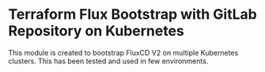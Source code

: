 # Terraform Flux Bootstrap with GitLab Repository on Kubernetes

This module is created to bootstrap FluxCD V2 on multiple Kubernetes clusters. This has been tested and used in few environments. 